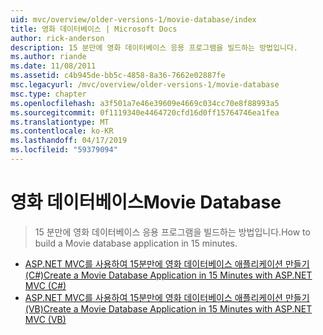 ```yaml
---
uid: mvc/overview/older-versions-1/movie-database/index
title: 영화 데이터베이스 | Microsoft Docs
author: rick-anderson
description: 15 분만에 영화 데이터베이스 응용 프로그램을 빌드하는 방법입니다.
ms.author: riande
ms.date: 11/08/2011
ms.assetid: c4b945de-bb5c-4858-8a36-7662e02887fe
msc.legacyurl: /mvc/overview/older-versions-1/movie-database
msc.type: chapter
ms.openlocfilehash: a3f501a7e46e39609e4669c034cc70e8f88993a5
ms.sourcegitcommit: 0f1119340e4464720cfd16d0ff15764746ea1fea
ms.translationtype: MT
ms.contentlocale: ko-KR
ms.lasthandoff: 04/17/2019
ms.locfileid: "59379094"
---
```

# <a name="movie-database"></a><span data-ttu-id="d15f2-103">영화 데이터베이스</span><span class="sxs-lookup"><span data-stu-id="d15f2-103">Movie Database</span></span>

> <span data-ttu-id="d15f2-104">15 분만에 영화 데이터베이스 응용 프로그램을 빌드하는 방법입니다.</span><span class="sxs-lookup"><span data-stu-id="d15f2-104">How to build a Movie database application in 15 minutes.</span></span>


- [<span data-ttu-id="d15f2-105">ASP.NET MVC를 사용하여 15분만에 영화 데이터베이스 애플리케이션 만들기(C#)</span><span class="sxs-lookup"><span data-stu-id="d15f2-105">Create a Movie Database Application in 15 Minutes with ASP.NET MVC (C#)</span></span>](create-a-movie-database-application-in-15-minutes-with-asp-net-mvc-cs.md)
- [<span data-ttu-id="d15f2-106">ASP.NET MVC를 사용하여 15분만에 영화 데이터베이스 애플리케이션 만들기(VB)</span><span class="sxs-lookup"><span data-stu-id="d15f2-106">Create a Movie Database Application in 15 Minutes with ASP.NET MVC (VB)</span></span>](create-a-movie-database-application-in-15-minutes-with-asp-net-mvc-vb.md)
